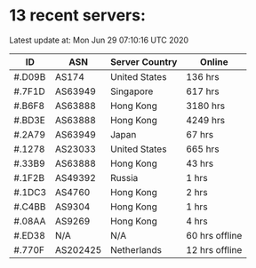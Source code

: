 # 13 recent servers:

Latest update at: Mon Jun 29 07:10:16 UTC 2020

| ID | ASN | Server Country | Online |
| -- | --- | -------------- | ------ |
| #.D09B | AS174 | United States | 136 hrs |
| #.7F1D | AS63949 | Singapore | 617 hrs |
| #.B6F8 | AS63888 | Hong Kong | 3180 hrs |
| #.BD3E | AS63888 | Hong Kong | 4249 hrs |
| #.2A79 | AS63949 | Japan | 67 hrs |
| #.1278 | AS23033 | United States | 665 hrs |
| #.33B9 | AS63888 | Hong Kong | 43 hrs |
| #.1F2B | AS49392 | Russia | 1 hrs |
| #.1DC3 | AS4760 | Hong Kong | 2 hrs |
| #.C4BB | AS9304 | Hong Kong | 1 hrs |
| #.08AA | AS9269 | Hong Kong | 4 hrs |
| #.ED38 | N/A | N/A | 60 hrs offline |
| #.770F | AS202425 | Netherlands | 12 hrs offline |

